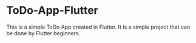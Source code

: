 # ToDo-App-Flutter
This is a simple ToDo App created in Flutter. It is a simple project that can be done by Flutter beginners.
